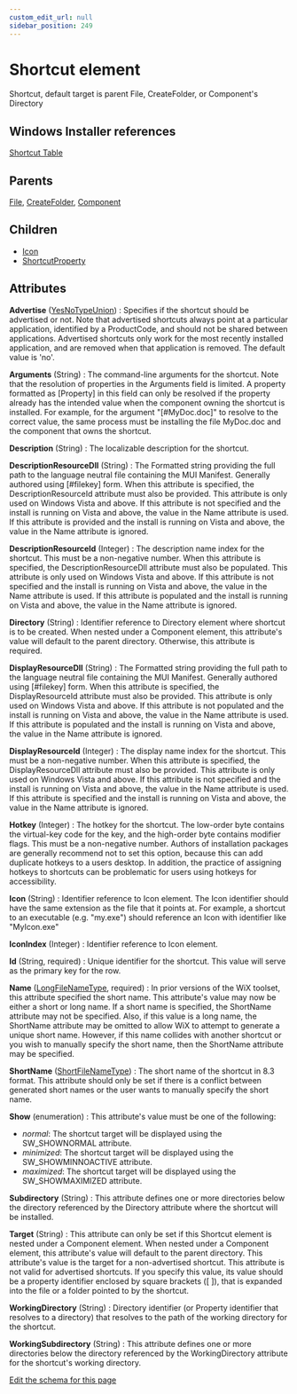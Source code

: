 ```yaml
---
custom_edit_url: null
sidebar_position: 249
---
```

# Shortcut element
Shortcut, default target is parent File, CreateFolder, or Component's Directory

## Windows Installer references
[Shortcut Table](https://docs.microsoft.com/en-us/windows/win32/msi/shortcut-table)

## Parents
[File](file.md), [CreateFolder](createfolder.md), [Component](component.md)

## Children
* [Icon](icon.md) 
* [ShortcutProperty](shortcutproperty.md) 

## Attributes
**Advertise** ([YesNoTypeUnion](yesnotype.md 'Values of this type will either be "yes"/"true" or "no"/"false".'))
  : Specifies if the shortcut should be advertised or not. Note that advertised shortcuts always point at a particular application, identified by a ProductCode, and should not be shared between applications. Advertised shortcuts only work for the most recently installed application, and are removed when that application is removed. The default value is 'no'.

**Arguments** (String)
  : The command-line arguments for the shortcut. Note that the resolution of properties in the Arguments field is limited. A property formatted as [Property] in this field can only be resolved if the property already has the intended value when the component owning the shortcut is installed. For example, for the argument "[#MyDoc.doc]" to resolve to the correct value, the same process must be installing the file MyDoc.doc and the component that owns the shortcut.

**Description** (String)
  : The localizable description for the shortcut.

**DescriptionResourceDll** (String)
  : The Formatted string providing the full path to the language neutral file containing the MUI Manifest. Generally authored using [#filekey] form. When this attribute is specified, the DescriptionResourceId attribute must also be provided.  This attribute is only used on Windows Vista and above. If this attribute is not specified and the install is running on Vista and above, the value in the Name attribute is used. If this attribute is provided and the install is running on Vista and above, the value in the Name attribute is ignored.

**DescriptionResourceId** (Integer)
  : The description name index for the shortcut. This must be a non-negative number. When this attribute is specified, the DescriptionResourceDll attribute must also be populated.  This attribute is only used on Windows Vista and above. If this attribute is not specified and the install is running on Vista and above, the value in the Name attribute is used. If this attribute is populated and the install is running on Vista and above, the value in the Name attribute is ignored.

**Directory** (String)
  : Identifier reference to Directory element where shortcut is to be created. When nested under a Component element, this attribute's value will default to the parent directory. Otherwise, this attribute is required.

**DisplayResourceDll** (String)
  : The Formatted string providing the full path to the language neutral file containing the MUI Manifest. Generally authored using [#filekey] form. When this attribute is specified, the DisplayResourceId attribute must also be provided.  This attribute is only used on Windows Vista and above. If this attribute is not populated and the install is running on Vista and above, the value in the Name attribute is used. If this attribute is populated and the install is running on Vista and above, the value in the Name attribute is ignored.

**DisplayResourceId** (Integer)
  : The display name index for the shortcut. This must be a non-negative number. When this attribute is specified, the DisplayResourceDll attribute must also be provided.  This attribute is only used on Windows Vista and above. If this attribute is not specified and the install is running on Vista and above, the value in the Name attribute is used. If this attribute is specified and the install is running on Vista and above, the value in the Name attribute is ignored.

**Hotkey** (Integer)
  : The hotkey for the shortcut. The low-order byte contains the virtual-key code for the key, and the high-order byte contains modifier flags. This must be a non-negative number. Authors of installation packages are generally recommend not to set this option, because this can add duplicate hotkeys to a users desktop. In addition, the practice of assigning hotkeys to shortcuts can be problematic for users using hotkeys for accessibility.

**Icon** (String)
  : Identifier reference to Icon element. The Icon identifier should have the same extension as the file that it points at. For example, a shortcut to an executable (e.g. "my.exe") should reference an Icon with identifier like "MyIcon.exe"

**IconIndex** (Integer)
  : Identifier reference to Icon element.

**Id** (String, required)
  : Unique identifier for the shortcut. This value will serve as the primary key for the row.

**Name** ([LongFileNameType](longfilenametype.md 'Values of this type will look like: "Long File Name.extension". Legal long names contain no more than 260 characters and must contain at least one non-period character. The following characters are not allowed: \ ? | > : / * " or <. The name must be shorter than 260 characters. The value could also be a localization variable with the format !(loc.VARIABLE).'), required)
  : In prior versions of the WiX toolset, this attribute specified the short name. This attribute's value may now be either a short or long name. If a short name is specified, the ShortName attribute may not be specified. Also, if this value is a long name, the ShortName attribute may be omitted to allow WiX to attempt to generate a unique short name. However, if this name collides with another shortcut or you wish to manually specify the short name, then the ShortName attribute may be specified.

**ShortName** ([ShortFileNameType](shortfilenametype.md 'Values of this type will look like: "FileName.ext". Only one period is allowed. The following characters are not allowed: \ ? | > : / * " + , ; = [ ] <, or whitespace. The name cannot exceed 8 characters and the extension cannot exceed 3 characters. The value could also be a localization variable with the format !(loc.VARIABLE).'))
  : The short name of the shortcut in 8.3 format. This attribute should only be set if there is a conflict between generated short names or the user wants to manually specify the short name.

**Show** (enumeration)
  :  This attribute's value must be one of the following:
- *normal*: The shortcut target will be displayed using the SW_SHOWNORMAL attribute.
- *minimized*: The shortcut target will be displayed using the SW_SHOWMINNOACTIVE attribute.
- *maximized*: The shortcut target will be displayed using the SW_SHOWMAXIMIZED attribute.

**Subdirectory** (String)
  : This attribute defines one or more directories below the directory referenced by the Directory attribute where the shortcut will be installed.

**Target** (String)
  : This attribute can only be set if this Shortcut element is nested under a Component element. When nested under a Component element, this attribute's value will default to the parent directory. This attribute's value is the target for a non-advertised shortcut. This attribute is not valid for advertised shortcuts. If you specify this value, its value should be a property identifier enclosed by square brackets ([ ]), that is expanded into the file or a folder pointed to by the shortcut.

**WorkingDirectory** (String)
  : Directory identifier (or Property identifier that resolves to a directory) that resolves to the path of the working directory for the shortcut.

**WorkingSubdirectory** (String)
  : This attribute defines one or more directories below the directory referenced by the WorkingDirectory attribute for the shortcut's working directory.


[Edit the schema for this page](https://github.com/wixtoolset/web/blob/master/src/xsd4/wix.xsd)